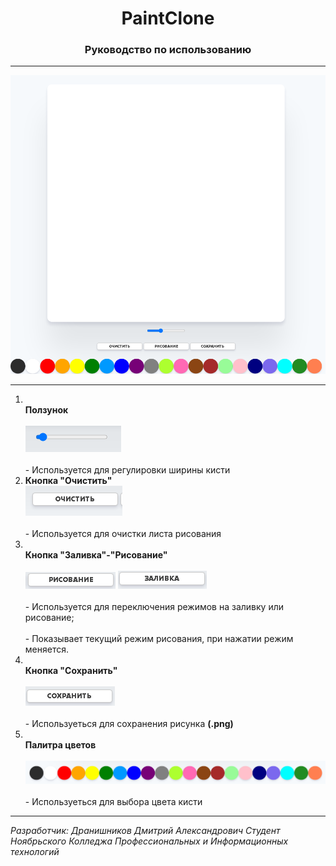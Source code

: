 
<h1 align="center"> PaintClone </h1>
<h3 align="center"> Руководство по использованию </h3>

---

![Визуализация](paintclone.png)

---

1) <br> <b>Ползунок</b> </br>
<br>![Визуализация](Slider.png)</br>
<br>- Используется для регулировки ширины кисти</br>
2) <b> Кнопка "Очистить"</b>
<br>![Визуализация](Clear.png)</br>
<br>- Используется для очистки листа рисования</br>
3) <br><b> Кнопка "Заливка"-"Рисование"</b></br>
<br>![Визуализация](Draving.png) ![Визуализация](Pouring.png)</br>
<br>- Используется для переключения режимов на заливку или рисование;</br>
<br>- Показывает текущий режим рисования, при нажатии режим меняется.</br>
4) <br><b> Кнопка "Сохранить"</b></br>
<br>![Визуализация](Save.png)</br>
<br>- Используеться для сохранения рисунка <b>(.png)</b></br>
5) <br><b>Палитра цветов</b></br>
<br>![Визуализация](Palette.png)</br>
<br>- Используеться для выбора цвета кисти</br>
___
<i>Разработчик: Дранишников Дмитрий Александрович
Студент Ноябрьского Колледжа Профессиональных и Информационных технологий
</i>
